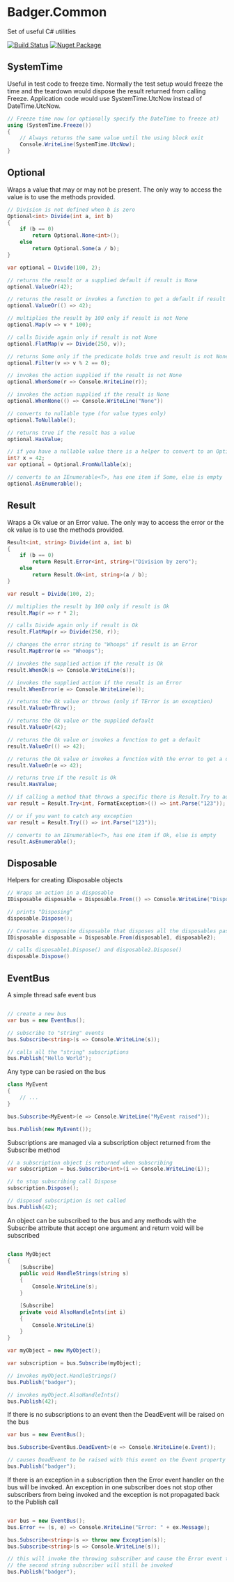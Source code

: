 # Badger.Common
Set of useful C# utilities

[![Build Status](https://travis-ci.org/timbarker/Badger.Common.svg?branch=master)](https://travis-ci.org/timbarker/Badger.Common)
[![Nuget Package](https://img.shields.io/nuget/v/Badger.Common.svg?style=flat)](https://www.nuget.org/packages/Badger.Common/)

## SystemTime

Useful in test code to freeze time. Normally the test setup would freeze the time and the teardown would dispose the result returned from calling Freeze. Application code would use SystemTime.UtcNow instead of DateTime.UtcNow.

```csharp
// Freeze time now (or optionally specify the DateTime to freeze at)
using (SystemTime.Freeze())
{
    // Always returns the same value until the using block exit
    Console.WriteLine(SystemTime.UtcNow); 
}
```

## Optional

Wraps a value that may or may not be present. The only way to access the value is to use the methods provided.

```csharp
// Division is not defined when b is zero
Optional<int> Divide(int a, int b)
{
    if (b == 0) 
        return Optional.None<int>();
    else 
        return Optional.Some(a / b);
}

var optional = Divide(100, 2);

// returns the result or a supplied default if result is None
optional.ValueOr(42); 

// returns the result or invokes a function to get a default if result is None
optional.ValueOr(() => 42);

// multiplies the result by 100 only if result is not None
optional.Map(v => v * 100); 

// calls Divide again only if result is not None
optional.FlatMap(v => Divide(250, v)); 

// returns Some only if the predicate holds true and result is not None, else it results None
optional.Filter(v => v % 2 == 0); 

// invokes the action supplied if the result is not None
optional.WhenSome(r => Console.WriteLine(r));

// invokes the action supplied if the result is None
optional.WhenNone(() => Console.WriteLine("None"))

// converts to nullable type (for value types only)
optional.ToNullable(); 

// returns true if the result has a value
optional.HasValue;

// if you have a nullable value there is a helper to convert to an Optional
int? x = 42;
var optional = Optional.FromNullable(x);

// converts to an IEnumerable<T>, has one item if Some, else is empty
optional.AsEnumerable();

```

## Result
Wraps a Ok value or an Error value. The only way to access the error or the ok value is to use the methods provided.

```csharp
Result<int, string> Divide(int a, int b)
{
    if (b == 0) 
        return Result.Error<int, string>("Division by zero");
    else 
        return Result.Ok<int, string>(a / b);
}

var result = Divide(100, 2);

// multiplies the result by 100 only if result is Ok
result.Map(r => r * 2);

// calls Divide again only if result is Ok
result.FlatMap(r => Divide(250, r));

// changes the error string to "Whoops" if result is an Error
result.MapError(e => "Whoops");

// invokes the supplied action if the result is Ok
result.WhenOk(s => Console.WriteLine(s));

// invokes the supplied action if the result is an Error
result.WhenError(e => Console.WriteLine(e));

// returns the Ok value or throws (only if TError is an exception)
result.ValueOrThrow();

// returns the Ok value or the supplied default
result.ValueOr(42);

// returns the Ok value or invokes a function to get a default
result.ValueOr(() => 42);

// returns the Ok value or invokes a function with the error to get a default 
result.ValueOr(e => 42);

// returns true if the result is Ok
result.HasValue;

// if calling a method that throws a specific there is Result.Try to automatically wrap the exception
var result = Result.Try<int, FormatException>(() => int.Parse("123"));

// or if you want to catch any exception
var result = Result.Try(() => int.Parse("123"));

// converts to an IEnumerable<T>, has one item if Ok, else is empty
result.AsEnumerable();
```

## Disposable

Helpers for creating IDisposable objects

```csharp
// Wraps an action in a disposable
IDisposable disposable = Disposable.From(() => Console.WriteLine("Disposing"));

// prints "Disposing"
disposable.Dispose();
```

```csharp
// Creates a composite disposable that disposes all the disposables passed into it
IDisposable disposable = Disposable.From(disposable1, disposable2);

// calls disposable1.Dispose() and disposable2.Dispose()
disposable.Dispose()
```

## EventBus

A simple thread safe event bus

```csharp

// create a new bus
var bus = new EventBus();

// subscribe to "string" events
bus.Subscribe<string>(s => Console.WriteLine(s));

// calls all the "string" subscriptions
bus.Publish("Hello World");
```

Any type can be rasied on the bus

```csharp
class MyEvent
{
    // ...
}

bus.Subscribe<MyEvent>(e => Console.WriteLine("MyEvent raised"));

bus.Publish(new MyEvent());
```

Subscriptions are managed via a subscription object returned from the Subscribe method

```csharp
// a subscription object is returned when subscribing
var subscription = bus.Subscribe<int>(i => Console.WriteLine(i));

// to stop subscribing call Dispose
subscription.Dispose();

// disposed subscription is not called
bus.Publish(42);

```

An object can be subscribed to the bus and any methods with the Subscribe attribute that accept one argument and return void will be subscribed

```csharp

class MyObject
{
    [Subscribe]
    public void HandleStrings(string s)
    {
        Console.WriteLine(s);
    }

    [Subscribe]
    private void AlsoHandleInts(int i)
    {
        Console.WriteLine(i)
    }
}

var myObject = new MyObject();

var subscription = bus.Subscribe(myObject);

// invokes myObject.HandleStrings()
bus.Publish("badger");

// invokes myObject.AlsoHandleInts()
bus.Publish(42);

```

If there is no subscriptions to an event then the DeadEvent will be raised on the bus
```csharp
var bus = new EventBus();

bus.Subscribe<EventBus.DeadEvent>(e => Console.WriteLine(e.Event));

// causes DeadEvent to be raised with this event on the Event property
bus.Publish("badger");

```

If there is an exception in a subscription then the Error event handler on the bus will be invoked.
An exception in one subscriber does not stop other subscribers from being invoked and the exception is
not propagated back to the Publish call

```csharp

var bus = new EventBus();
bus.Error += (s, e) => Console.WriteLine("Error: " + ex.Message);

bus.Subscribe<string>(s => throw new Exception(s));
bus.Subscribe<string>(s => Console.WriteLine(s));

// this will invoke the throwing subscriber and cause the Error event to be raised
// the second string subscriber will still be invoked
bus.Publish("badger");